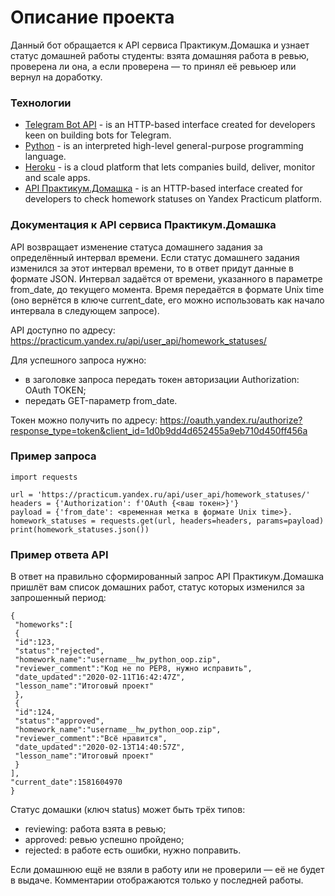 # Описание проекта
Данный бот обращается к API сервиса Практикум.Домашка и узнает статус домашней работы студенты: взята домашняя работа в ревью, проверена ли она, а если проверена — то принял её ревьюер или вернул на доработку.
### Технологии
- [Telegram Bot API](https://core.telegram.org/bots/api) - is an HTTP-based interface created for developers keen on building bots for Telegram.
- [Python](https://www.python.org/) - is an interpreted high-level general-purpose programming language.
- [Heroku](https://www.heroku.com/) - is a cloud platform that lets companies build, deliver, monitor and scale apps.
- [API Практикум.Домашка](https://practicum.yandex.ru/api/user_api/homework_statuses/) - is an HTTP-based interface created for developers to check homework statuses on Yandex Practicum platform.
### Документация к API сервиса Практикум.Домашка
API возвращает изменение статуса домашнего задания за определённый интервал
времени.
Если статус домашнего задания изменился за этот интервал времени, то в ответ
придут данные в формате JSON.
Интервал задаётся от времени, указанного в параметре from_date, до
текущего момента. Время передаётся в формате Unix time (оно вернётся в
ключе current_date, его можно использовать как начало интервала в
следующем запросе).

API доступно по адресу:
https://practicum.yandex.ru/api/user_api/homework_statuses/

Для успешного запроса нужно:
- в заголовке запроса передать токен авторизации Authorization: OAuth TOKEN;
- передать GET-параметр from_date.

Токен можно получить по адресу: https://oauth.yandex.ru/authorize?response_type=token&client_id=1d0b9dd4d652455a9eb710d450ff456a

### Пример запроса
```
import requests

url = 'https://practicum.yandex.ru/api/user_api/homework_statuses/'
headers = {'Authorization': f'OAuth {<ваш токен>}'}
payload = {'from_date': <временная метка в формате Unix time>}.
homework_statuses = requests.get(url, headers=headers, params=payload)
print(homework_statuses.json())
```

### Пример ответа API
В ответ на правильно сформированный запрос API Практикум.Домашка
пришлёт вам список домашних работ, статус которых изменился за
запрошенный период:
```
{
 "homeworks":[
 {
 "id":123,
 "status":"rejected",
 "homework_name":"username__hw_python_oop.zip",
 "reviewer_comment":"Код не по PEP8, нужно исправить",
 "date_updated":"2020-02-11T16:42:47Z",
 "lesson_name":"Итоговый проект"
 },
 {
 "id":124,
 "status":"approved",
 "homework_name":"username__hw_python_oop.zip",
 "reviewer_comment":"Всё нравится",
 "date_updated":"2020-02-13T14:40:57Z",
 "lesson_name":"Итоговый проект"
 }
],
"current_date":1581604970
}
```
Статус домашки (ключ status) может быть трёх типов:
- reviewing: работа взята в ревью;
- approved: ревью успешно пройдено;
- rejected: в работе есть ошибки, нужно поправить.

Если домашнюю ещё не взяли в работу или не проверили — её не будет в
выдаче. Комментарии отображаются только у последней работы.
